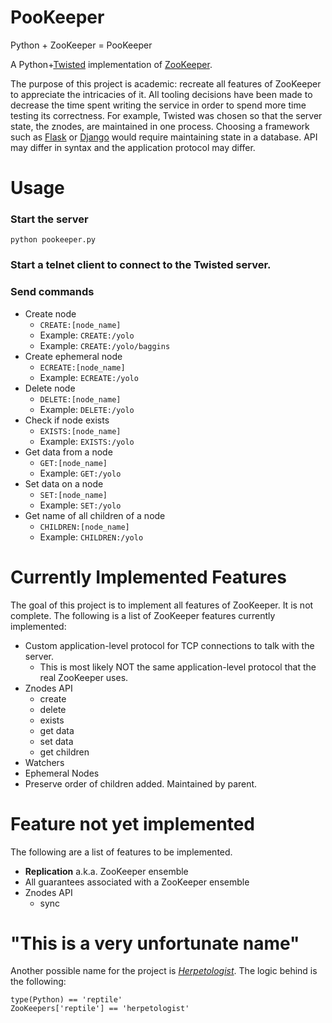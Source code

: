 # PooKeeper

Python + ZooKeeper = PooKeeper

A Python+[Twisted](https://twistedmatrix.com/trac/) implementation of [ZooKeeper](http://zookeeper.apache.org/).

The purpose of this project is academic: recreate all features of ZooKeeper to appreciate the intricacies of it. All tooling decisions have been made to decrease the time spent writing the service in order to spend more time testing its correctness. For example, Twisted was chosen so that the server state, the znodes, are maintained in one process. Choosing a framework such as [Flask](http://flask.pocoo.org/) or [Django](https://www.djangoproject.com/) would require maintaining state in a database. API may differ in syntax and the application protocol may differ.

# Usage

### Start the server

    python pookeeper.py

### Start a telnet client to connect to the Twisted server.

### Send commands

* Create node
    * `CREATE:[node_name]`
    * Example: `CREATE:/yolo`
    * Example: `CREATE:/yolo/baggins`
* Create ephemeral node
    * `ECREATE:[node_name]`
    * Example: `ECREATE:/yolo`
* Delete node
    * `DELETE:[node_name]`
    * Example: `DELETE:/yolo`
* Check if node exists
    * `EXISTS:[node_name]`
    * Example: `EXISTS:/yolo`
* Get data from a node
    * `GET:[node_name]`
    * Example: `GET:/yolo`
* Set data on a node
    * `SET:[node_name]`
    * Example: `SET:/yolo`
* Get name of all children of a node
    * `CHILDREN:[node_name]`
    * Example: `CHILDREN:/yolo` 

# Currently Implemented Features

The goal of this project is to implement all features of ZooKeeper. It is not complete. The following is a list of ZooKeeper features currently implemented:

* Custom application-level protocol for TCP connections to talk with the server.
    * This is most likely NOT the same application-level protocol that the real ZooKeeper uses.
* Znodes API
    * create
    * delete
    * exists
    * get data
    * set data
    * get children
* Watchers
* Ephemeral Nodes
* Preserve order of children added. Maintained by parent.

# Feature not yet implemented

The following are a list of features to be implemented.

* __Replication__ a.k.a. ZooKeeper ensemble
* All guarantees associated with a ZooKeeper ensemble
* Znodes API
    * sync

# "This is a very unfortunate name"

Another possible name for the project is [_Herpetologist_](https://en.wikipedia.org/wiki/Herpetology).
The logic behind is the following:

    type(Python) == 'reptile'
    ZooKeepers['reptile'] == 'herpetologist'
